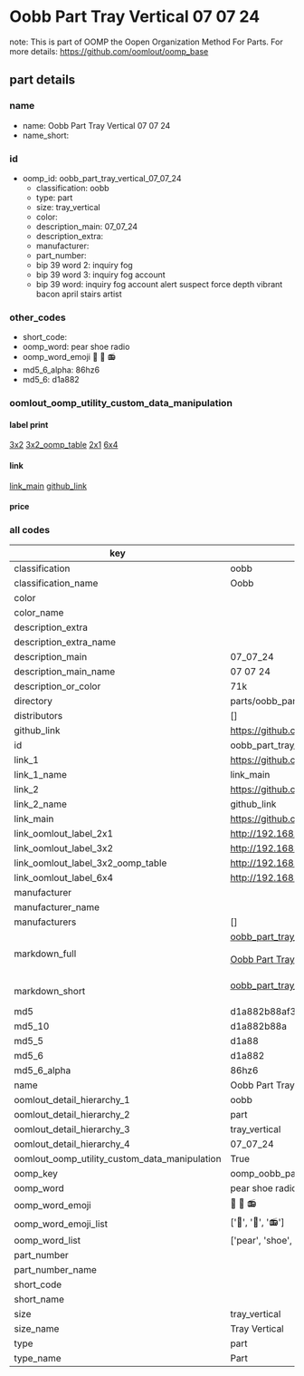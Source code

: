 # Oobb Part Tray Vertical 07 07 24  

note: This is part of OOMP the Oopen Organization Method For Parts. For more details: https://github.com/oomlout/oomp_base

##  part details





### name
* name: Oobb Part Tray Vertical 07 07 24
* name_short: 
### id
* oomp_id: oobb_part_tray_vertical_07_07_24
  * classification: oobb
  * type: part
  * size: tray_vertical
  * color: 
  * description_main: 07_07_24
  * description_extra: 
  * manufacturer: 
  * part_number: 
  * bip 39 word 2: inquiry fog
  * bip 39 word 3: inquiry fog account
  * bip 39 word: inquiry fog account alert suspect force depth vibrant bacon april stairs artist

### other_codes
* short_code: 
* oomp_word: pear shoe radio
* oomp_word_emoji :pear: :shoe: :radio:
* md5_6_alpha: 86hz6
* md5_6: d1a882






### oomlout_oomp_utility_custom_data_manipulation
#### label print
[3x2](http://192.168.1.245:1112/?label=oomp%2086hz6)
[3x2_oomp_table](http://192.168.1.107:1112/?label=oomp%2086hz6)
[2x1](http://192.168.1.242:1112/?label=oomp%2086hz6)
[6x4](http://192.168.1.55:1112/?label=oomp%2086hz6)    

#### link

[link_main](https://github.com/oomlout/oomlout_oomp_current_version_messy/tree/main/parts/oobb_part_tray_vertical_07_07_24) [github_link](https://github.com/oomlout/oomlout_oomp_part_src/tree/main/parts/oobb_part_tray_vertical_07_07_24)                             

#### price







### all codes 
| key | value |  
| --- | --- |  
| classification | oobb |  
| classification_name | Oobb |  
| color |  |  
| color_name |  |  
| description_extra |  |  
| description_extra_name |  |  
| description_main | 07_07_24 |  
| description_main_name | 07 07 24 |  
| description_or_color | 71k |  
| directory | parts/oobb_part_tray_vertical_07_07_24 |  
| distributors | [] |  
| github_link | https://github.com/oomlout/oomlout_oomp_part_src/tree/main/parts/oobb_part_tray_vertical_07_07_24 |  
| id | oobb_part_tray_vertical_07_07_24 |  
| link_1 | https://github.com/oomlout/oomlout_oomp_current_version_messy/tree/main/parts/oobb_part_tray_vertical_07_07_24 |  
| link_1_name | link_main |  
| link_2 | https://github.com/oomlout/oomlout_oomp_part_src/tree/main/parts/oobb_part_tray_vertical_07_07_24 |  
| link_2_name | github_link |  
| link_main | https://github.com/oomlout/oomlout_oomp_current_version_messy/tree/main/parts/oobb_part_tray_vertical_07_07_24 |  
| link_oomlout_label_2x1 | http://192.168.1.242:1112/?label=oomp%2086hz6 |  
| link_oomlout_label_3x2 | http://192.168.1.245:1112/?label=oomp%2086hz6 |  
| link_oomlout_label_3x2_oomp_table | http://192.168.1.107:1112/?label=oomp%2086hz6 |  
| link_oomlout_label_6x4 | http://192.168.1.55:1112/?label=oomp%2086hz6 |  
| manufacturer |  |  
| manufacturer_name |  |  
| manufacturers | [] |  
| markdown_full | [oobb_part_tray_vertical_07_07_24](https://github.com/oomlout/oomlout_oomp_current_version_messy/tree/main/parts/oobb_part_tray_vertical_07_07_24)<br>[](https://github.com/oomlout/oomlout_oomp_current_version_messy/tree/main/parts/oobb_part_tray_vertical_07_07_24)<br>[Oobb Part Tray Vertical 07 07 24](https://github.com/oomlout/oomlout_oomp_current_version_messy/tree/main/parts/oobb_part_tray_vertical_07_07_24)<br><br> |  
| markdown_short | [oobb_part_tray_vertical_07_07_24](https://github.com/oomlout/oomlout_oomp_current_version_messy/tree/main/parts/oobb_part_tray_vertical_07_07_24)<br><br> |  
| md5 | d1a882b88af367656c6d6062031693a6 |  
| md5_10 | d1a882b88a |  
| md5_5 | d1a88 |  
| md5_6 | d1a882 |  
| md5_6_alpha | 86hz6 |  
| name | Oobb Part Tray Vertical 07 07 24 |  
| oomlout_detail_hierarchy_1 | oobb |  
| oomlout_detail_hierarchy_2 | part |  
| oomlout_detail_hierarchy_3 | tray_vertical |  
| oomlout_detail_hierarchy_4 | 07_07_24 |  
| oomlout_oomp_utility_custom_data_manipulation | True |  
| oomp_key | oomp_oobb_part_tray_vertical_07_07_24 |  
| oomp_word | pear shoe radio |  
| oomp_word_emoji | :pear: :shoe: :radio: |  
| oomp_word_emoji_list | [':pear:', ':shoe:', ':radio:'] |  
| oomp_word_list | ['pear', 'shoe', 'radio'] |  
| part_number |  |  
| part_number_name |  |  
| short_code |  |  
| short_name |  |  
| size | tray_vertical |  
| size_name | Tray Vertical |  
| type | part |  
| type_name | Part |  
